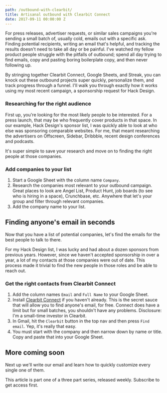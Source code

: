 ```yaml
---
path: /outbound-with-clearbit/
title: Artisanal outbound with Clearbit Connect
date: 2017-09-11 00:00:00 Z
---
```


For press releases, advertiser requests, or similar sales campaigns you're sending a small batch of, usually cold, emails out with a specific ask. Finding potential recipients, writing an email that's helpful, and tracking the results doesn't need to take all day or be painful. I've watched my fellow product people struggle with the pitfalls of outbound; spend all day trying to find emails, copy and pasting boring boilerplate copy, and then never following up.

By stringing together Clearbit Connect, Google Sheets, and Streak, you can knock out these outbound projects super quickly, personalize them, and track progress through a funnel. I'll walk you through exactly how it works using my most recent campaign, a sponsorship request for Hack Design.

### Researching for the right audience

First up, you're looking for the most likely people to be interested. For a press launch, that may be who frequently cover products in that space. In our example, Hack Design's sponsor list, I was quickly able to look at who else was sponsoring comparable websites. For me, that meant researching the advertisers on Offscreen, Sidebar, Dribbble, recent design conferences and podcasts.

It's super simple to save your research and move on to finding the right people at those companies.

### Add companies to your list

1. Start a Google Sheet with the column name `Company`.
2. Research the companies most relevant to your outbound campaign. Great places to look are Angel List, Product Hunt, job boards (to see who is hiring in a space), Crunchbase, etc. Anywhere that let's your group and filter through relevant companies.
3. Add the company name to your list.

## Finding anyone's email in seconds

Now that you have a list of potential companies, let's find the emails for the best people to talk to there.

For my Hack Design list, I was lucky and had about a dozen sponsors from previous years. However, since we haven't accepted sponsorship in over a year, a lot of my contacts at those companies were out of date. This process made it trivial to find the new people in those roles and be able to reach out.

### Get the right contacts from Clearbit Connect

1. Add the column names `Email` and `Full Name` to your Google Sheet.
2. Install [Clearbit Connect](https://connect.clearbit.com) if you haven't already. This is the secret sauce that will allow you to find anyone's email, for free. Connect does have a limit but for small batches, you shouldn't have any problems. Disclosure: I'm a small-time investor in Clearbit.
3. In Gmail, hit the `Clearbit` button in the top nav and then press `Find email`. Yep, it's really that easy.
4. You must start with the company and then narrow down by name or title. Copy and paste that into your Google Sheet.

## More coming soon

Next up we'll write our email and learn how to quickly customize every single one of them.

This article is part one of a three part series, released weekly. Subscribe to get access first.
